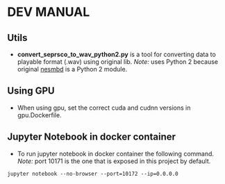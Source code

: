 # DEV MANUAL

## Utils

- **convert_seprsco_to_wav_python2.py** is a tool for converting data to playable format (.wav) using original lib. *Note:* uses Python 2 because original [nesmbd](https://github.com/chrisdonahue/nesmdb) is a Python 2 module.

## Using GPU

- When using gpu, set the correct cuda and cudnn versions in gpu.Dockerfile.

## Jupyter Notebook in docker container

- To run jupyter notebook in docker container the following command. *Note:* port 10171 is the one that is exposed in this project by default.
```
jupyter notebook --no-browser --port=10172 --ip=0.0.0.0
```
